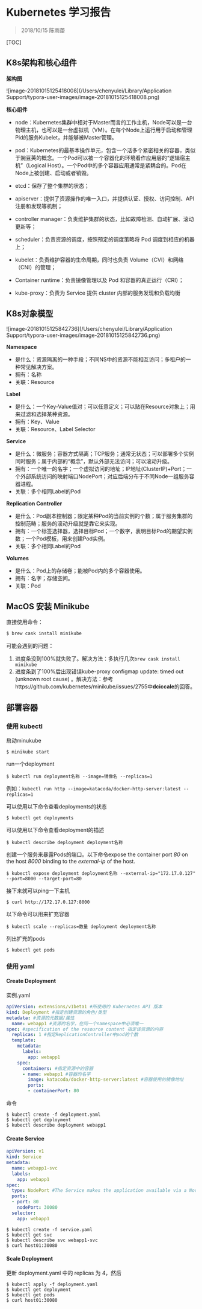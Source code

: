 # Kubernetes 学习报告

> 2018/10/15 陈雨蕾

[TOC]

## K8s架构和核心组件

**架构图**

![image-20181015125418008](/Users/chenyulei/Library/Application Support/typora-user-images/image-20181015125418008.png)

**核心组件**

- node：Kubernetes集群中相对于Master而言的工作主机，Node可以是一台物理主机，也可以是一台虚拟机（VM）。在每个Node上运行用于启动和管理Pid的服务Kubelet，并能够被Master管理。
- pod：Kubernetes的最基本操作单元，包含一个活多个紧密相关的容器，类似于豌豆荚的概念。一个Pod可以被一个容器化的环境看作应用层的“逻辑宿主机”（Logical Host）。一个Pod中的多个容器应用通常是紧耦合的。Pod在Node上被创建、启动或者销毁。

- etcd：保存了整个集群的状态；

- apiserver：提供了资源操作的唯一入口，并提供认证、授权、访问控制、API 注册和发现等机制；

- controller manager：负责维护集群的状态，比如故障检测、自动扩展、滚动更新等；

- scheduler：负责资源的调度，按照预定的调度策略将 Pod 调度到相应的机器上；

- kubelet：负责维护容器的生命周期，同时也负责 Volume（CVI）和网络（CNI）的管理；

- Container runtime：负责镜像管理以及 Pod 和容器的真正运行（CRI）；

- kube-proxy：负责为 Service 提供 cluster 内部的服务发现和负载均衡

## K8s对象模型

![image-20181015125842736](/Users/chenyulei/Library/Application Support/typora-user-images/image-20181015125842736.png)

**Namespace**

- 是什么：资源隔离的一种手段；不同NS中的资源不能相互访问；多租户的一种常见解决方案。
- 拥有：名称
- 关联：Resource

**Label**

- 是什么：一个Key-Value值对；可以任意定义；可以贴在Resource对象上；用来过滤和选择某种资源。
- 拥有：Key、Value
- 关联：Resource、Label Selector

**Service**

- 是什么：微服务；容器方式隔离；TCP服务；通常无状态；可以部署多个实例同时服务；属于内部的“概念”，默认外部无法访问；可以滚动升级。
- 拥有：一个唯一的名字；一个虚拟访问的地址；IP地址(ClusterIP)+Port；一个外部系统访问的映射端口NodePort；对应后端分布于不同Node一组服务容器进程。
- 关联：多个相同Label的Pod

**Replication Controller**

- 是什么：Pod副本控制器；限定某种Pod的当前实例的个数；属于服务集群的控制范畴；服务的滚动升级就是靠它来实现。
- 拥有：一个标签选择器，选择目标Pod；一个数字，表明目标Pod的期望实例数；一个Pod模板，用来创建Pod实例。
- 关联：多个相同Label的Pod

**Volumes**

- 是什么：Pod上的存储卷；能被Pod内的多个容器使用。
- 拥有：名字；存储空间。
- 关联：Pod

## MacOS 安装 Minikube

直接使用命令：

```bash
$ brew cask install minikube
```

可能会遇到的问题：

1. 进度条没到100%就失败了。解决方法：多执行几次`brew cask install minikube`
2. 进度条到了100%后出现错误kube-proxy configmap update: timed out (unknown root cause) 。解决方法：参考https://github.com/kubernetes/minikube/issues/2755中**dciccale**的回答。

## 部署容器

### 使用 kubectl

启动minukube

```shell
$ minikube start
```

run一个deployment

```shell
$ kubectl run deployment名称 --image=镜像名 --replicas=1
```

例如：`kubectl run http --image=katacoda/docker-http-server:latest --replicas=1`

可以使用以下命令查看deployments的状态

```shell
$ kubectl get deployments
```

可以使用以下命令查看deployment的描述

```shell
$ kubectl describe deployment deployment名称
```

创建一个服务来暴露Pods的端口。以下命令expose the container port *80* on the host *8000* binding to the *external-ip* of the host.

```shell
$ kubectl expose deployment deployment名称 --external-ip="172.17.0.127" --port=8000 --target-port=80
```

接下来就可以ping一下主机

```shell
$ curl http://172.17.0.127:8000
```

以下命令可以用来扩充容器

```shell
$ kubectl scale --replicas=数量 deployment deployment名称
```

列出扩充的pods

```shell
$ kubectl get pods
```

### 使用 yaml

#### Create Deployment

实例.yaml

```yaml
apiVersion: extensions/v1beta1 #所使用的 Kubernetes API 版本
kind: Deployment #指定创建资源的角色/类型
metadata: #资源的元数据/属性
  name: webapp1 #资源的名字，在同一个namespace中必须唯一
spec: #specification of the resource content 指定该资源的内容
  replicas: 1 #指定ReplicationController中pod的个数
  template:
    metadata:
      labels:
        app: webapp1
    spec:
      containers: #指定资源中的容器
      - name: webapp1 #容器的名字
        image: katacoda/docker-http-server:latest #容器使用的镜像地址
        ports:
        - containerPort: 80 
```
命令

```shell
$ kubectl create -f deployment.yaml
$ kubectl get deployment
$ kubectl describe deployment webapp1
```

#### Create Service

```yaml
apiVersion: v1
kind: Service
metadata:
  name: webapp1-svc
  labels:
    app: webapp1
spec:
  type: NodePort #The Service makes the application available via a NodePort.
  ports:
  - port: 80
    nodePort: 30080 
  selector:
    app: webapp1
```

```shell
$ kubectl create -f service.yaml
$ kubectl get svc
$ kubectl describe svc webapp1-svc
$ curl host01:30080
```

#### Scale Deployment

更新 deployment.yaml 中的 replicas 为 4，然后

```shell
$ kubectl apply -f deployment.yaml
$ kubectl get deployment
$ kubectl get pods
$ curl host01:30080
```

